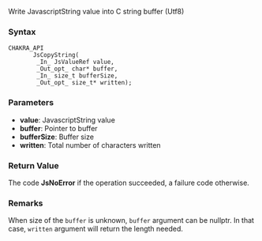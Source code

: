 Write JavascriptString value into C string buffer (Utf8)
### Syntax 
```
CHAKRA_API
       JsCopyString(
        _In_ JsValueRef value,
        _Out_opt_ char* buffer,
        _In_ size_t bufferSize,
        _Out_opt_ size_t* written);
```
### Parameters 
* __value__: JavascriptString value
* __buffer__: Pointer to buffer
* __bufferSize__: Buffer size
* __written__: Total number of characters written

### Return Value 
The code **JsNoError** if the operation succeeded, a failure code otherwise.
### Remarks 
When size of the `buffer` is unknown, `buffer` argument can be nullptr.
In that case, `written` argument will return the length needed.